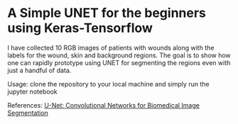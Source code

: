 # A Simple UNET for the beginners using Keras-Tensorflow

I have collected 10 RGB images of patients with wounds along with the labels for the wound, skin and background regions. The goal is to show how one can rapidly prototype using UNET for segmenting the regions even with just a handful of data. 

Usage: clone the repository to your local machine and simply run the jupyter notebook

References: [U-Net: Convolutional Networks for Biomedical Image Segmentation](http://lmb.informatik.uni-freiburg.de/people/ronneber/u-net/
)

